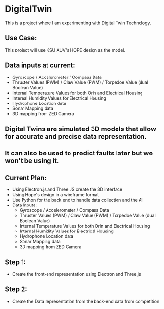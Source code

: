 # DigitalTwin
This is a project where I am experimenting with Digital Twin Technology.

## Use Case:
This project will use KSU AUV's HOPE design as the model. 

## Data inputs at current:
- Gyroscope / Accelerometer / Compass Data
- Thruster Values (PWM) / Claw Value (PWM) / Torpedoe Value (dual Boolean Value)
- Internal Temperature Values for both Orin and Electrical Housing
- Internal Humidity Values for Electrical Housing
- Hydrophone Location data
- Sonar Mapping data
- 3D mapping from ZED Camera

## Digital Twins are simulated 3D models that allow for accurate and precise data representation. 
## It can also be used to predict faults later but we won't be using it. 

## Current Plan:
- Using Electron.js and Three.JS create the 3D interface
- Using Hope's design in a wireframe format
- Use Python for the back end to handle data collection and the AI
- Data Inputs:
    - Gyroscope / Accelerometer / Compass Data
    - Thruster Values (PWM) / Claw Value (PWM) / Torpedoe Value (dual Boolean Value)
    - Internal Temperature Values for both Orin and Electrical Housing
    - Internal Humidity Values for Electrical Housing
    - Hydrophone Location data
    - Sonar Mapping data
    - 3D mapping from ZED Camera

## Step 1: 
- Create the front-end representation using Electron and Three.js

## Step 2:
- Create the Data representation from the back-end data from competition